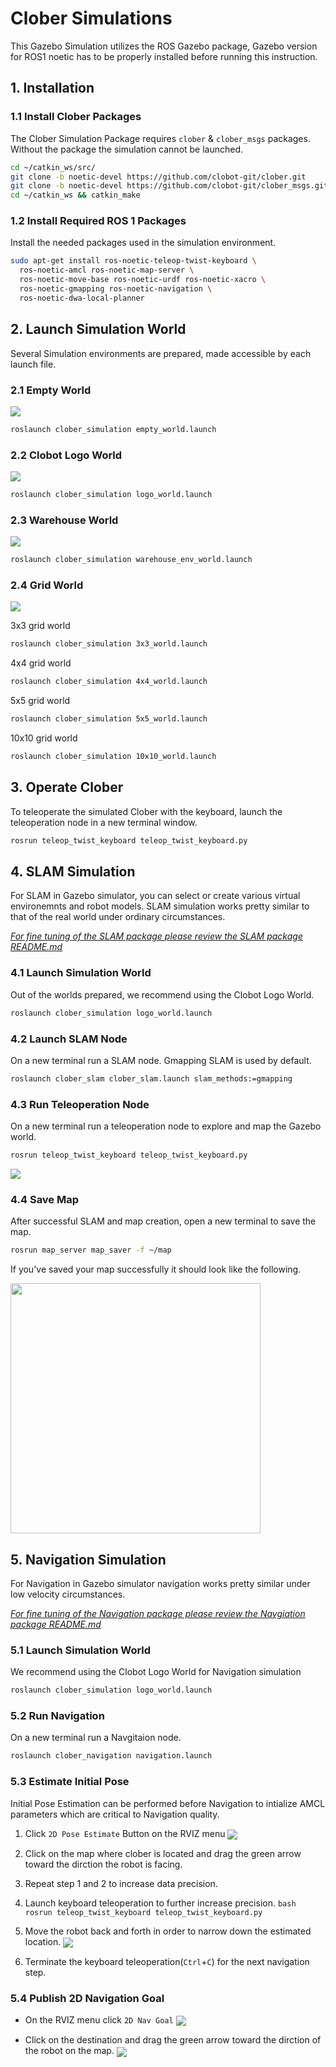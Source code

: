 # Clober Simulations
This Gazebo Simulation utilizes the ROS Gazebo package, Gazebo version for ROS1 noetic has to be properly installed before running this instruction.

## 1. Installation
### 1.1 Install Clober Packages
The Clober Simulation Package requires `clober` & `clober_msgs` packages. Without the package the simulation cannot be launched.
  ```bash
  cd ~/catkin_ws/src/
  git clone -b noetic-devel https://github.com/clobot-git/clober.git
  git clone -b noetic-devel https://github.com/clobot-git/clober_msgs.git
  cd ~/catkin_ws && catkin_make
  ```

### 1.2 Install Required ROS 1 Packages
Install the needed packages used in the simulation environment. 
  ```bash
  sudo apt-get install ros-noetic-teleop-twist-keyboard \
    ros-noetic-amcl ros-noetic-map-server \
    ros-noetic-move-base ros-noetic-urdf ros-noetic-xacro \
    ros-noetic-gmapping ros-noetic-navigation \
    ros-noetic-dwa-local-planner
  ```

## 2. Launch Simulation World
Several Simulation environments are prepared, made accessible by each launch file.

### 2.1 Empty World
<img align="center" src="https://github.com/clobot-git/testrobot/blob/noetic-devel/images/empty_world.png">

  ```bash
  roslaunch clober_simulation empty_world.launch
  ```

### 2.2 Clobot Logo World
<img align="center" src="https://github.com/clobot-git/testrobot/blob/noetic-devel/images/logo_world.png">

  ```bash
  roslaunch clober_simulation logo_world.launch
  ```

### 2.3 Warehouse World
<img align="center" src="https://github.com/clobot-git/testrobot/blob/noetic-devel/images/warehouse_world.png">

  ```bash
  roslaunch clober_simulation warehouse_env_world.launch
  ```

### 2.4 Grid World
<img align="center" src="https://github.com/clobot-git/testrobot/blob/noetic-devel/images/grid_world.png">

3x3 grid world
  ```bash
  roslaunch clober_simulation 3x3_world.launch
  ```

4x4 grid world
  ```bash
  roslaunch clober_simulation 4x4_world.launch
  ```

5x5 grid world
  ```bash
  roslaunch clober_simulation 5x5_world.launch
  ```

10x10 grid world
  ```bash
  roslaunch clober_simulation 10x10_world.launch
  ```


## 3. Operate Clober
To teleoperate the simulated Clober with the keyboard, launch the teleoperation node in a new terminal window.
  ```bash
  rosrun teleop_twist_keyboard teleop_twist_keyboard.py
  ```

## 4. SLAM Simulation
For SLAM in Gazebo simulator, you can select or create various virtual environemnts and robot models. SLAM simulation works pretty similar to that of the real world under ordinary circumstances.

  [*For fine tuning of the SLAM package please review the SLAM package README.md*](https://github.com/clobot-git/clober/tree/noetic-devel/clober_slam)

### 4.1 Launch Simulation World
Out of the worlds prepared, we recommend using the Clobot Logo World.
  ```bash
  roslaunch clober_simulation logo_world.launch
  ``` 

### 4.2 Launch SLAM Node
On a new terminal run a SLAM node. Gmapping SLAM is used by default.
  ```bash
  roslaunch clober_slam clober_slam.launch slam_methods:=gmapping
  ```

### 4.3 Run Teleoperation Node
On a new terminal run a teleoperation node to explore and map the Gazebo world.
  ```bash
  rosrun teleop_twist_keyboard teleop_twist_keyboard.py
  ```

  [<img align="center" src="https://github.com/clobot-git/testrobot/blob/noetic-devel/gifs/clober_slam.gif">](https://youtube.com/)


### 4.4 Save Map
After successful SLAM and map creation, open a new terminal to save the map.
  ```bash
  rosrun map_server map_saver -f ~/map
  ```
  If you've saved your map successfully it should look like the following.

  <img align="center" src="https://github.com/clobot-git/testrobot/blob/noetic-devel/images/map.png" width=400>

## 5. Navigation Simulation
For Navigation in Gazebo simulator navigation works pretty similar under low velocity circumstances.

  [*For fine tuning of the Navigation package please review the Navgiation package README.md*](https://github.com/clobot-git/clober/tree/noetic-devel/clober_navigation)

### 5.1 Launch Simulation World
We recommend using the Clobot Logo World for Navigation simulation
  ```bash
  roslaunch clober_simulation logo_world.launch
  ``` 

### 5.2 Run Navigation 
On a new terminal run a Navgitaion node.
  ```bash
  roslaunch clober_navigation navigation.launch
  ```

### 5.3 Estimate Initial Pose
Initial Pose Estimation can be performed before Navigation to intialize AMCL parameters which are critical to Navigation quality. 
  1. Click `2D Pose Estimate` Button on the RVIZ menu
    <img align="center" src="https://github.com/clobot-git/testrobot/blob/noetic-devel/images/2d_pose_estimate.png">

  2. Click on the map where clober is located and drag the green arrow toward the dirction the robot is facing.

  3. Repeat step 1 and 2 to increase data precision.

  4. Launch keyboard teleoperation to further increase precision.
    ```bash
    rosrun teleop_twist_keyboard teleop_twist_keyboard.py
    ```

  5. Move the robot back and forth in order to narrow down the estimated location.
    [<img align="center" src="https://github.com/clobot-git/testrobot/blob/noetic-devel/gifs/clober_amcl.gif">](https://youtube.com)

  6. Terminate the keyboard teleoperation(`Ctrl`+`C`) for the next navigation step. 

### 5.4 Publish 2D Navigation Goal
- On the RVIZ menu click `2D Nav Goal`
  <img align="center" src="https://github.com/clobot-git/testrobot/blob/noetic-devel/images/2d_nav_goal.png">

- Click on the destination and drag the green arrow toward the dirction of the robot on the map.
  [<img align="center" src="https://github.com/clobot-git/testrobot/blob/noetic-devel/gifs/clober_navigation.gif">](https://youtube.com/)
